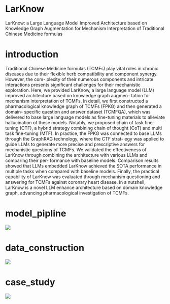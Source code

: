 # LarKnow
LarKnow: a Large Language Model Improved Architecture based on Knowledge Graph Augmentation for Mechanism Interpretation of Traditional Chinese Medicine formulas

# introduction

Traditional Chinese Medicine formulas (TCMFs) play vital roles in chronic diseases due to their flexible herb compatibility and component synergy. However, the com- plexity of their numerous components and intricate interactions presents significant challenges for their mechanistic exploration. Here, we provided LarKnow, a large language model (LLM) improved architecture based on knowledge graph augmen- tation for mechanism interpretation of TCMFs. In detail, we first constructed a pharmacological knowledge graph of TCMFs (FPKG) and then generated a domain- specific question and answer dataset (TCMFQA), which was delivered to base large language models as fine-tuning materials to alleviate hallucination of these models. Notably, we proposed chain of task fine-tuning (CTF), a hybrid strategy combining chain of thought (CoT) and multi task fine-tuning (MTF). In practice, the FPKG was connected to base LLMs through the GraphRAG technology, where the CTF strat- egy was applied to guide LLMs to generate more precise and prescriptive answers for mechanistic questions of TCMFs. We validated the effectiveness of LarKnow through combining the architecture with various LLMs and comparing their per- formance with baseline models. Comparison results showed that LLMs embedded LarKnow achieved the SOTA performance in multiple tasks when compared with baseline models. Finally, the practical capability of LarKnow was evaluated through mechanism questioning and answering for TCMFs against coronary heart disease. In a nutshell, LarKnow is a novel LLM enhance architecture based on domain knowledge graph, advancing pharmacological investigation of TCMFs.

# model_pipline

![](C:\LarKnow\figs\fig1.png)

# data_construction

![](C:\LarKnow\figs\fig2.png)

# case_study

![](C:\LarKnow\figs\fig5.png)
